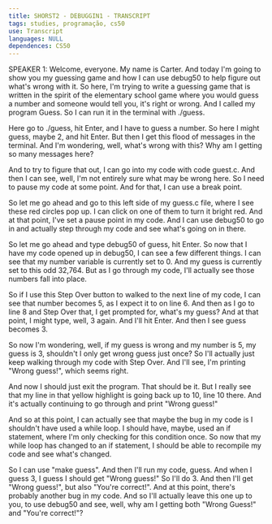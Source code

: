 ```yaml
---
title: SHORST2 - DEBUGGIN1 - TRANSCRIPT
tags: studies, programação, cs50
use: Transcript
languages: NULL
dependences: CS50
---
```


SPEAKER 1: Welcome, everyone. My name is Carter. And today I'm going to show you my guessing game and how I can use debug50 to help figure out what's wrong with it. So here, I'm trying to write a guessing game that is written in the spirit of the elementary school game where you would guess a number and someone would tell you, it's right or wrong. And I called my program Guess. So I can run it in the terminal with ./guess. 

Here go to ./guess, hit Enter, and I have to guess a number. So here I might guess, maybe 2, and hit Enter. But then I get this flood of messages in the terminal. And I'm wondering, well, what's wrong with this? Why am I getting so many messages here? 

And to try to figure that out, I can go into my code with code guest.c. And then I can see, well, I'm not entirely sure what may be wrong here. So I need to pause my code at some point. And for that, I can use a break point. 

So let me go ahead and go to this left side of my guess.c file, where I see these red circles pop up. I can click on one of them to turn it bright red. And at that point, I've set a pause point in my code. And I can use debug50 to go in and actually step through my code and see what's going on in there. 

So let me go ahead and type debug50 of guess, hit Enter. So now that I have my code opened up in debug50, I can see a few different things. I can see that my number variable is currently set to 0. And my guess is currently set to this odd 32,764. But as I go through my code, I'll actually see those numbers fall into place. 

So if I use this Step Over button to walked to the next line of my code, I can see that number becomes 5, as I expect it to on line 6. And then as I go to line 8 and Step Over that, I get prompted for, what's my guess? And at that point, I might type, well, 3 again. And I'll hit Enter. And then I see guess becomes 3. 

So now I'm wondering, well, if my guess is wrong and my number is 5, my guess is 3, shouldn't I only get wrong guess just once? So I'll actually just keep walking through my code with Step Over. And I'll see, I'm printing "Wrong guess!", which seems right. 

And now I should just exit the program. That should be it. But I really see that my line in that yellow highlight is going back up to 10, line 10 there. And it's actually continuing to go through and print "Wrong guess!" 

And so at this point, I can actually see that maybe the bug in my code is I shouldn't have used a while loop. I should have, maybe, used an if statement, where I'm only checking for this condition once. So now that my while loop has changed to an if statement, I should be able to recompile my code and see what's changed. 

So I can use "make guess". And then I'll run my code, guess. And when I guess 3, I guess I should get "Wrong guess!" So I'll do 3. And then I'll get "Wrong guess!", but also "You're correct!". And at this point, there's probably another bug in my code. And so I'll actually leave this one up to you, to use debug50 and see, well, why am I getting both "Wrong Guess!" and "You're correct!"? 